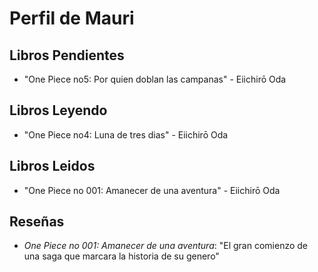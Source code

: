 # Perfil de Mauri

## Libros Pendientes
- "One Piece no5: Por quien doblan las campanas" - Eiichirō Oda

## Libros Leyendo
- "One Piece no4: Luna de tres dias" - Eiichirō Oda

## Libros Leidos
- "One Piece no 001: Amanecer de una aventura" -  Eiichirō Oda

## Reseñas
- *One Piece no 001: Amanecer de una aventura*: "El gran comienzo de una saga que marcara la historia de su genero"

 
